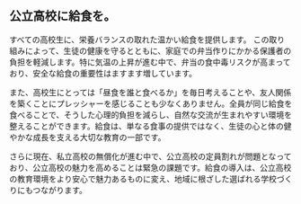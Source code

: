 ## 公立高校に給食を。

すべての高校生に、栄養バランスの取れた温かい給食を提供します。
この取り組みによって、生徒の健康を守るとともに、家庭での弁当作りにかかる保護者の負担を軽減します。特に気温の上昇が進む中で、弁当の食中毒リスクが高まっており、安全な給食の重要性はますます増しています。

また、高校生にとっては「昼食を誰と食べるか」を毎日考えることや、友人関係を築くことにプレッシャーを感じることも少なくありません。全員が同じ給食を食べることで、そうした心理的負担を減らし、自然な交流が生まれやすい環境を整えることができます。給食は、単なる食事の提供ではなく、生徒の心と体の健やかな成長を支える大切な教育の一部です。

さらに現在、私立高校の無償化が進む中で、公立高校の定員割れが問題となっており、公立高校の魅力を高めることは緊急の課題です。給食の導入は、公立高校の教育環境をより安心で魅力あるものに変え、地域に根ざした選ばれる学校づくりにもつながります。